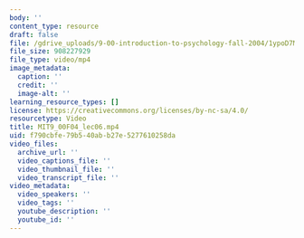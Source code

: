 ```yaml
---
body: ''
content_type: resource
draft: false
file: /gdrive_uploads/9-00-introduction-to-psychology-fall-2004/1ypoD7M_RVgoDiTVoehrEGDmQC1YNWZgU/mit9_00f04_lec06.mp4
file_size: 908227929
file_type: video/mp4
image_metadata:
  caption: ''
  credit: ''
  image-alt: ''
learning_resource_types: []
license: https://creativecommons.org/licenses/by-nc-sa/4.0/
resourcetype: Video
title: MIT9_00F04_lec06.mp4
uid: f790cbfe-79b5-40ab-b27e-5277610258da
video_files:
  archive_url: ''
  video_captions_file: ''
  video_thumbnail_file: ''
  video_transcript_file: ''
video_metadata:
  video_speakers: ''
  video_tags: ''
  youtube_description: ''
  youtube_id: ''
---
```

